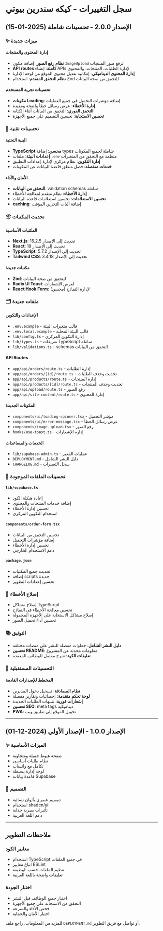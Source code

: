 # سجل التغييرات - كيكه سندرين بيوتي

## الإصدار 2.0.0 - تحسينات شاملة (2025-01-15)

### ✨ ميزات جديدة

#### إدارة المحتوى والمنتجات
- **نظام رفع الصور**: إضافة مكون `ImageUpload` لرفع صور المنتجات
- **API routes كاملة**: إنشاء APIs لإدارة الطلبات، المنتجات، والمحتوى
- **إدارة المحتوى الديناميكي**: إمكانية تعديل محتوى الموقع من لوحة الإدارة
- **نظام التحقق المتقدم**: استخدام Zod للتحقق من صحة البيانات

#### تحسينات تجربة المستخدم
- **مكونات Loading**: إضافة مؤشرات التحميل في جميع العمليات
- **إدارة الأخطاء**: عرض رسائل خطأ واضحة ومفيدة
- **التحقق الفوري**: التحقق من البيانات أثناء الكتابة
- **تحسين الاستجابة**: تحسين التصميم على جميع الأجهزة

### 🔧 تحسينات تقنية

#### البنية التحتية
- **TypeScript محسن**: إضافة types شاملة لجميع المكونات
- **إعدادات البيئة**: ملفات `.env` منظمة مع التحقق من المتغيرات
- **إدارة التكوين**: نظام مركزي لإدارة إعدادات التطبيق
- **خدمات منفصلة**: فصل منطق قاعدة البيانات عن المكونات

#### الأمان والأداء
- **التحقق من البيانات**: validation schemas شاملة
- **إدارة الأخطاء**: نظام متقدم لمعالجة الأخطاء
- **تحسين الاستعلامات**: تحسين استعلامات قاعدة البيانات
- **caching**: إضافة آليات التخزين المؤقت

### 📦 تحديث المكتبات

#### المكتبات الأساسية
- **Next.js**: تحديث إلى الإصدار 15.2.5
- **React**: تحديث إلى الإصدار 19
- **TypeScript**: تحديث إلى الإصدار 5.7.2
- **Tailwind CSS**: تحديث إلى الإصدار 3.4.18

#### مكتبات جديدة
- **Zod**: للتحقق من صحة البيانات
- **Radix UI Toast**: لعرض الإشعارات
- **React Hook Form**: لإدارة النماذج (محسن)

### 🗂️ ملفات جديدة

#### الإعدادات والتكوين
- `.env.example` - قالب متغيرات البيئة
- `.env.local.example` - قالب البيئة المحلية
- `lib/config.ts` - إدارة التكوين المركزي
- `lib/types.ts` - تعريفات TypeScript شاملة
- `lib/validations.ts` - schemas التحقق من البيانات

#### API Routes
- `app/api/orders/route.ts` - إدارة الطلبات
- `app/api/orders/[id]/route.ts` - تحديث وحذف الطلبات
- `app/api/products/route.ts` - إدارة المنتجات
- `app/api/products/[id]/route.ts` - تحديث وحذف المنتجات
- `app/api/upload/route.ts` - رفع الصور
- `app/api/site-content/route.ts` - إدارة المحتوى

#### المكونات الجديدة
- `components/ui/loading-spinner.tsx` - مؤشر التحميل
- `components/ui/error-message.tsx` - عرض رسائل الخطأ
- `components/image-upload.tsx` - رفع الصور
- `hooks/use-toast.ts` - إدارة الإشعارات

#### الخدمات والمساعدات
- `lib/supabase-admin.ts` - عمليات المدير
- `DEPLOYMENT.md` - دليل النشر الشامل
- `CHANGELOG.md` - سجل التغييرات

### 🔄 تحسينات الملفات الموجودة

#### `lib/supabase.ts`
- إعادة هيكلة الكود
- إضافة خدمات المنتجات والمحتوى
- تحسين إدارة الأخطاء
- استخدام التكوين المركزي

#### `components/order-form.tsx`
- تحسين التحقق من البيانات
- إضافة مؤشرات التحميل
- تحسين إدارة الأخطاء
- دعم الاستخدام الخارجي

#### `package.json`
- تحديث جميع المكتبات
- إضافة scripts جديدة
- تحسين إعدادات التطوير

### 🐛 إصلاح الأخطاء

- إصلاح مشاكل TypeScript
- تحسين معالجة الأخطاء في النماذج
- إصلاح مشاكل الاستجابة على الأجهزة المحمولة
- تحسين أداء تحميل الصور

### 📚 التوثيق

- **دليل النشر الشامل**: خطوات مفصلة للنشر على منصات مختلفة
- **تحسين README**: معلومات محدثة عن المشروع
- **تعليقات الكود**: شرح مفصل للوظائف المعقدة

### 🔮 التحسينات المستقبلية

#### المخطط للإصدارات القادمة
- **نظام المصادقة**: تسجيل دخول المديرين
- **لوحة تحكم متقدمة**: إحصائيات وتقارير مفصلة
- **إشعارات فورية**: تنبيهات الطلبات الجديدة
- **تحسين SEO**: meta tags ديناميكية
- **PWA**: تحويل الموقع إلى تطبيق ويب

---

## الإصدار 1.0.0 - الإصدار الأولي (2024-12-01)

### ✨ الميزات الأساسية
- صفحة هبوط جميلة ومتجاوبة
- نظام طلبات أساسي
- تكامل مع واتساب
- لوحة إدارة بسيطة
- قاعدة بيانات Supabase

### 🎨 التصميم
- تصميم عصري بألوان نسائية
- استخدام shadcn/ui
- تأثيرات بصرية جذابة
- دعم اللغة العربية

---

## ملاحظات التطوير

### معايير الكود
- استخدام TypeScript في جميع الملفات
- اتباع معايير ESLint
- تنظيم الملفات حسب الوظيفة
- تعليقات واضحة باللغة العربية

### اختبار الجودة
- اختبار جميع الوظائف قبل النشر
- التحقق من الاستجابة على جميع الأجهزة
- فحص الأداء والسرعة
- اختبار الأمان والحماية

للمزيد من المعلومات، راجع ملف `DEPLOYMENT.md` أو تواصل مع فريق التطوير.